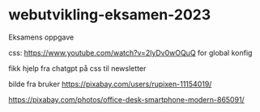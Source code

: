 # webutvikling-eksamen-2023
Eksamens oppgave


css:  https://www.youtube.com/watch?v=2lyDv0wOQuQ    for global konfig

fikk hjelp fra chatgpt på css til newsletter


bilde fra bruker https://pixabay.com/users/rupixen-11154019/

https://pixabay.com/photos/office-desk-smartphone-modern-865091/  

